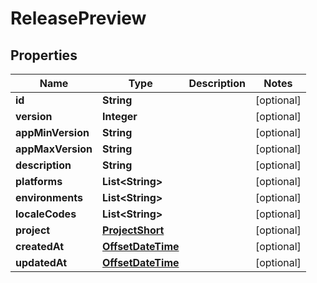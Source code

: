 

# ReleasePreview

## Properties

Name | Type | Description | Notes
------------ | ------------- | ------------- | -------------
**id** | **String** |  |  [optional]
**version** | **Integer** |  |  [optional]
**appMinVersion** | **String** |  |  [optional]
**appMaxVersion** | **String** |  |  [optional]
**description** | **String** |  |  [optional]
**platforms** | **List&lt;String&gt;** |  |  [optional]
**environments** | **List&lt;String&gt;** |  |  [optional]
**localeCodes** | **List&lt;String&gt;** |  |  [optional]
**project** | [**ProjectShort**](ProjectShort.md) |  |  [optional]
**createdAt** | [**OffsetDateTime**](OffsetDateTime.md) |  |  [optional]
**updatedAt** | [**OffsetDateTime**](OffsetDateTime.md) |  |  [optional]



